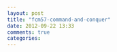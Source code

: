 ```yaml
---
layout: post
title: "fcm57-command-and-conquer"
date: 2012-09-22 13:33
comments: true
categories: 
---
```

